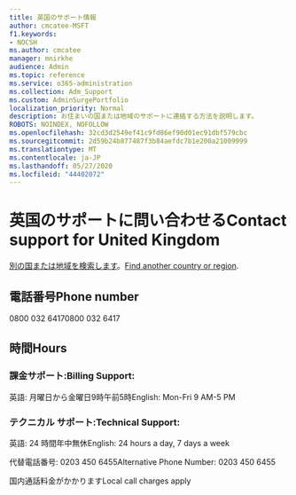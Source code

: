 ```yaml
---
title: 英国のサポート情報
author: cmcatee-MSFT
f1.keywords:
- NOCSH
ms.author: cmcatee
manager: mnirkhe
audience: Admin
ms.topic: reference
ms.service: o365-administration
ms.collection: Adm_Support
ms.custom: AdminSurgePortfolio
localization_priority: Normal
description: お住まいの国または地域のサポートに連絡する方法を説明します。
ROBOTS: NOINDEX, NOFOLLOW
ms.openlocfilehash: 32cd3d2549ef41c9fd86ef90d01ec91dbf579cbc
ms.sourcegitcommit: 2d59b24b877487f3b84aefdc7b1e200a21009999
ms.translationtype: MT
ms.contentlocale: ja-JP
ms.lasthandoff: 05/27/2020
ms.locfileid: "44402072"
---
```

# <a name="contact-support-for-united-kingdom"></a><span data-ttu-id="ad608-103">英国のサポートに問い合わせる</span><span class="sxs-lookup"><span data-stu-id="ad608-103">Contact support for United Kingdom</span></span>

<span data-ttu-id="ad608-104">[別の国または地域を検索します](../contact-support-for-business-products.md)。</span><span class="sxs-lookup"><span data-stu-id="ad608-104">[Find another country or region](../contact-support-for-business-products.md).</span></span>

## <a name="phone-number"></a><span data-ttu-id="ad608-105">電話番号</span><span class="sxs-lookup"><span data-stu-id="ad608-105">Phone number</span></span>
<span data-ttu-id="ad608-106">0800 032 6417</span><span class="sxs-lookup"><span data-stu-id="ad608-106">0800 032 6417</span></span>

## <a name="hours"></a><span data-ttu-id="ad608-107">時間</span><span class="sxs-lookup"><span data-stu-id="ad608-107">Hours</span></span>
### <a name="billing-support"></a><span data-ttu-id="ad608-108">課金サポート:</span><span class="sxs-lookup"><span data-stu-id="ad608-108">Billing Support:</span></span>

<span data-ttu-id="ad608-109">英語: 月曜日から金曜日9時午前5時</span><span class="sxs-lookup"><span data-stu-id="ad608-109">English: Mon-Fri 9 AM-5 PM</span></span>

### <a name="technical-support"></a><span data-ttu-id="ad608-110">テクニカル サポート:</span><span class="sxs-lookup"><span data-stu-id="ad608-110">Technical Support:</span></span>

<span data-ttu-id="ad608-111">英語: 24 時間年中無休</span><span class="sxs-lookup"><span data-stu-id="ad608-111">English: 24 hours a day, 7 days a week</span></span>

<span data-ttu-id="ad608-112">代替電話番号: 0203 450 6455</span><span class="sxs-lookup"><span data-stu-id="ad608-112">Alternative Phone Number: 0203 450 6455</span></span>

<span data-ttu-id="ad608-113">国内通話料金がかかります</span><span class="sxs-lookup"><span data-stu-id="ad608-113">Local call charges apply</span></span>
